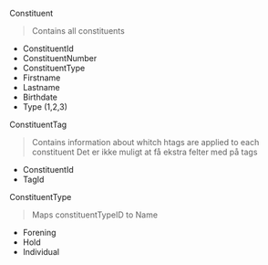 
Constituent
> Contains all constituents
* ConstituentId
* ConstituentNumber
* ConstituentType
* Firstname
* Lastname
* Birthdate
* Type (1,2,3)


ConstituentTag
> Contains information about whitch htags are applied to each constituent
> Det er ikke muligt at få ekstra felter med på tags
* ConstituentId
* TagId

ConstituentType
> Maps constituentTypeID to Name
* Forening
* Hold
* Individual


